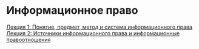 # Информационное право
[Лекция 1: Понятие, предмет, метод и система информационного права](/information-law/topic-1.md)
[Лекция 2: Источники информационного права и информационные правоотношения](/information-law/topic-2.md)
